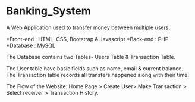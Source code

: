 # Banking_System

A Web Application used to transfer money between multiple users.

*Front-end : HTML, CSS, Bootstrap & Javascript
*Back-end : PHP
*Database : MySQL

The Database contains two Tables- Users Table & Transaction Table.

The User table have basic fields such as name, email & current balance.
The Transaction table records all transfers happened along with their time.

The Flow of the Website:
Home Page > Create User> Make Transaction > Select receiver > Transaction History.
